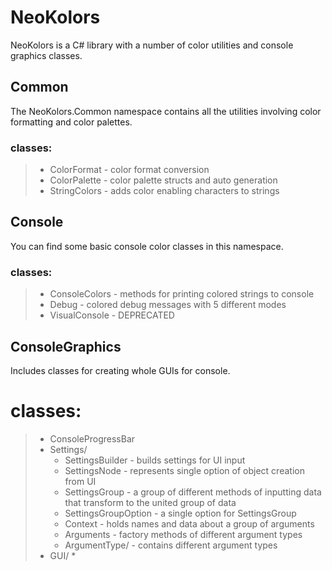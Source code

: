 ﻿# NeoKolors

NeoKolors is a C# library with a number of color utilities and console graphics classes.

## Common
The NeoKolors.Common namespace contains all the utilities involving color formatting and color palettes.

### classes:
> * ColorFormat - color format conversion
> * ColorPalette - color palette structs and auto generation
> * StringColors - adds color enabling characters to strings

## Console
You can find some basic console color classes in this namespace.

### classes:
> * ConsoleColors - methods for printing colored strings to console
> * Debug - colored debug messages with 5 different modes
> * VisualConsole - DEPRECATED 

## ConsoleGraphics
Includes classes for creating whole GUIs for console.

# classes:
> * ConsoleProgressBar
> * Settings/
>   * SettingsBuilder - builds settings for UI input
>   * SettingsNode - represents single option of object creation from UI
>   * SettingsGroup - a group of different methods of inputting data that transform to the united group of data
>   * SettingsGroupOption - a single option for SettingsGroup
>   * Context - holds names and data about a group of arguments
>   * Arguments - factory methods of different argument types
>   * ArgumentType/ - contains different argument types
> * GUI/
>   * 